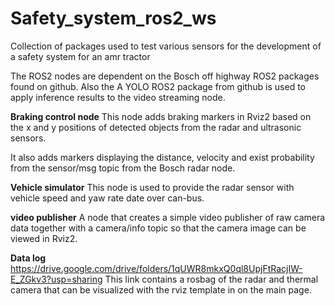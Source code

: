 # Safety_system_ros2_ws
Collection of packages used to test various sensors for the development of a safety system for an amr tractor

The ROS2 nodes are dependent on the Bosch off highway ROS2 packages found on github.
Also the A YOLO ROS2 package from github is used to apply inference results to the video streaming node.


**Braking control node**
This node adds braking markers in Rviz2 based on the x and y positions of detected objects from the radar and ultrasonic sensors.

It also adds markers displaying the distance, velocity and exist probability from the sensor/msg topic from the Bosch radar node.


**Vehicle simulator**
This node is used to provide the radar sensor with vehicle speed and yaw rate date over can-bus.


**video publisher**
A node that creates a simple video publisher of raw camera data together with a camera/info topic so that the camera image can be viewed in Rviz2.


**Data log**
https://drive.google.com/drive/folders/1qUWR8mkxQ0ql8UpjFtRacjIW-E_ZGkv3?usp=sharing
This link contains a rosbag of the radar and thermal camera that can be visualized with the rviz template in on the main page.
